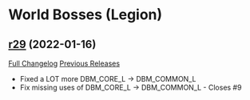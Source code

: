 # <DBM> World Bosses (Legion)

## [r29](https://github.com/DeadlyBossMods/DBM-Legion/tree/r29) (2022-01-16)
[Full Changelog](https://github.com/DeadlyBossMods/DBM-Legion/compare/r28...r29) [Previous Releases](https://github.com/DeadlyBossMods/DBM-Legion/releases)

- Fixed a LOT more DBM\_CORE\_L -> DBM\_COMMON\_L  
- Fix missing uses of DBM\_CORE\_L -> DBM\_COMMON\_L - Closes #9  